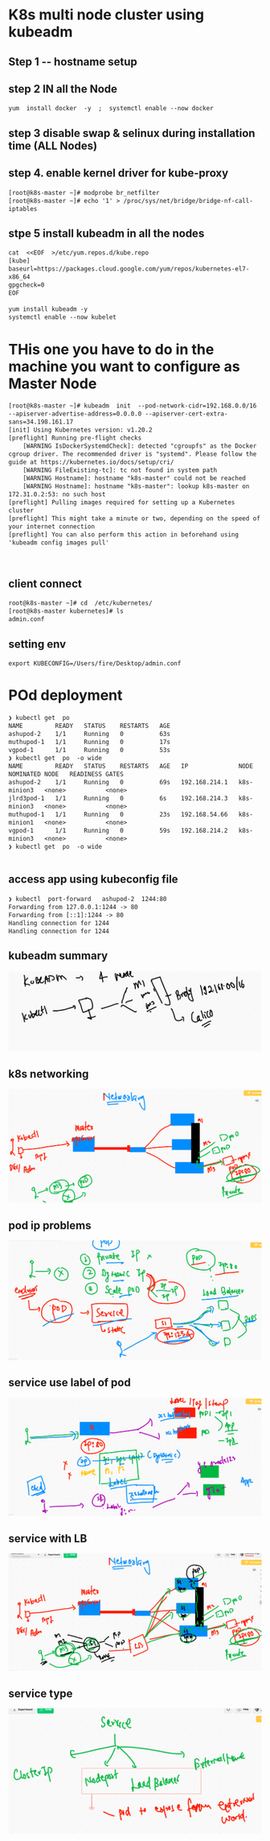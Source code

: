 # K8s multi node cluster using kubeadm 

## Step 1 -- hostname setup 

## step 2 IN all the Node 

```
yum  install docker  -y  ;  systemctl enable --now docker

```

## step 3  disable swap & selinux during installation time  (ALL Nodes)

## step 4. enable kernel driver for kube-proxy 

```
[root@k8s-master ~]# modprobe br_netfilter
[root@k8s-master ~]# echo '1' > /proc/sys/net/bridge/bridge-nf-call-iptables
```

## stpe 5 install kubeadm in all the nodes 

```
cat  <<EOF  >/etc/yum.repos.d/kube.repo
[kube]
baseurl=https://packages.cloud.google.com/yum/repos/kubernetes-el7-x86_64
gpgcheck=0
EOF

yum install kubeadm -y
systemctl enable --now kubelet

```

#  THis one you have to do in the machine you want to configure as Master Node 

```
[root@k8s-master ~]# kubeadm  init  --pod-network-cidr=192.168.0.0/16  --apiserver-advertise-address=0.0.0.0 --apiserver-cert-extra-sans=34.198.161.17  
[init] Using Kubernetes version: v1.20.2
[preflight] Running pre-flight checks
	[WARNING IsDockerSystemdCheck]: detected "cgroupfs" as the Docker cgroup driver. The recommended driver is "systemd". Please follow the guide at https://kubernetes.io/docs/setup/cri/
	[WARNING FileExisting-tc]: tc not found in system path
	[WARNING Hostname]: hostname "k8s-master" could not be reached
	[WARNING Hostname]: hostname "k8s-master": lookup k8s-master on 172.31.0.2:53: no such host
[preflight] Pulling images required for setting up a Kubernetes cluster
[preflight] This might take a minute or two, depending on the speed of your internet connection
[preflight] You can also perform this action in beforehand using 'kubeadm config images pull'



```
  
  
## client connect 

```
root@k8s-master ~]# cd  /etc/kubernetes/
[root@k8s-master kubernetes]# ls
admin.conf 

```


## setting env 

```
export KUBECONFIG=/Users/fire/Desktop/admin.conf

```

# POd deployment 

```
❯ kubectl get  po
NAME         READY   STATUS    RESTARTS   AGE
ashupod-2    1/1     Running   0          63s
muthupod-1   1/1     Running   0          17s
vgpod-1      1/1     Running   0          53s
❯ kubectl get  po  -o wide
NAME         READY   STATUS    RESTARTS   AGE   IP              NODE          NOMINATED NODE   READINESS GATES
ashupod-2    1/1     Running   0          69s   192.168.214.1   k8s-minion3   <none>           <none>
jlrd3pod-1   1/1     Running   0          6s    192.168.214.3   k8s-minion3   <none>           <none>
muthupod-1   1/1     Running   0          23s   192.168.54.66   k8s-minion1   <none>           <none>
vgpod-1      1/1     Running   0          59s   192.168.214.2   k8s-minion3   <none>           <none>
❯ kubectl get  po  -o wide


```
## access app using kubeconfig file 

```
❯ kubectl  port-forward   ashupod-2  1244:80
Forwarding from 127.0.0.1:1244 -> 80
Forwarding from [::1]:1244 -> 80
Handling connection for 1244
Handling connection for 1244

```
## kubeadm summary 

<img src="kubeadm.png">

## k8s networking 

<img src="net.png">

## pod ip problems 

<img src="ip.png">

## service use label of pod

<img src="service.png">

## service with LB 

<img src="lbsvc.png">

## service type 

<img src="stype.png">





